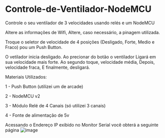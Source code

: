 # Controle-de-Ventilador-NodeMCU
Controle o seu ventilador de 3 velocidades usando relés e um NodeMCU

Altere as informações de Wifi, Altere, caso necessário, a pinagem utilizada.

Troque o seletor de velocidade de 4 posições (Desligado, Forte, Medio e Fraco) pou um Push Button.

O vetilador inicia desligado. Ao precionar do botão o ventilador Ligará em sua velocidade mais forte. Ao segundo toque, velocidade média, Depois, velocidade fraca, E finalmente, desligará.

Materiais Utilizados:

1 - Push Button (utilizei um de arcade)

2 - NodeMCU v2

3 - Módulo Relé de 4 Canais (só utilizei 3 canais)

4 - Fonte de alimentação de 5v

Acessando o Endereço IP exibido no Monitor Serial você obterá a seguinte página
![image](https://github.com/user-attachments/assets/aa7f5a78-afff-4608-85b3-63b9bf1f7ac7)
